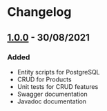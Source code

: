 # Changelog

## [1.0.0] - 30/08/2021

### Added

- Entity scripts for PostgreSQL
- CRUD for Products
- Unit tests for CRUD features
- Swagger documentation
- Javadoc documentation

[1.0.0]: https://github.com/Alasknnj/product-quarkus/pull/2


